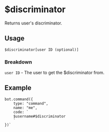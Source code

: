 # $discriminator
Returns user's discriminator.

## Usage
```$discriminator[user ID (optional)]```

### Breakdown

`user ID` - The user to get the $discriminator from.


## Example
```
bot.command({
    type: "command",
    name: "me",
    code: `
    $username#$discriminator
    `
})`
